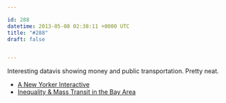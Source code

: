 ```yaml
---

id: 288
datetime: 2013-05-08 02:38:11 +0000 UTC
title: "#288"
draft: false


---
```


Interesting datavis showing money and public transportation. Pretty neat. 

 
 * [A New Yorker Interactive](http://www.newyorker.com/sandbox/business/subway.html)
 * [Inequality & Mass Transit in the Bay Area](http://dangrover.github.io/sf-transit-inequality/#)



